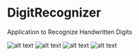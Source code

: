 # DigitRecognizer
Application to Recognize Handwritten Digits

![alt text](https://drive.google.com/file/d/1JloiyIw443G15XbLw6nGtaIlIb0nDFDU/view?usp=share_link)
![alt text](https://drive.google.com/file/d/1gijSV4epjVRHkykrPKpyjfC4tarbXCMs/view?usp=share_link)
![alt text](https://drive.google.com/file/d/17rNqde67FuLMMT1aj6ZoXJ7AdHWLubfv/view?usp=share_link)
![alt text](https://drive.google.com/file/d/1a5LMSH1YOCD74eBTviZ8gXODOLv6nJaD/view?usp=share_link)


